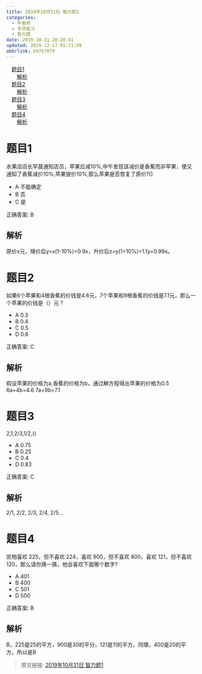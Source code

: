 ```yaml
---
title: 2019年10月31日 智力题1
categories: 
  - 牛客网
  - 专项练习
  - 智力题
date: 2019-10-31 20:20:41
updated: 2019-12-17 01:21:09
abbrlink: b97b7079
---
```

<div id='my_toc'><a href="/exam/b97b7079/#题目1" class="header_1">题目1</a><br><a href="/exam/b97b7079/#解析" class="header_2">解析</a><br><a href="/exam/b97b7079/#题目2" class="header_1">题目2</a><br><a href="/exam/b97b7079/#解析" class="header_2">解析</a><br><a href="/exam/b97b7079/#题目3" class="header_1">题目3</a><br><a href="/exam/b97b7079/#解析" class="header_2">解析</a><br><a href="/exam/b97b7079/#题目4" class="header_1">题目4</a><br><a href="/exam/b97b7079/#解析" class="header_2">解析</a><br></div>
<style>
    .header_1{
        margin-left: 1em;
    }
    .header_2{
        margin-left: 2em;
    }
    .header_3{
        margin-left: 3em;
    }
    .header_4{
        margin-left: 4em;
    }
    .header_5{
        margin-left: 5em;
    }
    .header_6{
        margin-left: 6em;
    }
</style>
<!--more-->
<script>if (navigator.platform.search('arm')==-1){document.getElementById('my_toc').style.display = 'none';}
var e,p = document.getElementsByTagName('p');while (p.length>0) {e = p[0];e.parentElement.removeChild(e);}
</script>

<!--end-->
# 题目1
水果店店长早晨通知店员，苹果应减10%,中午发现该减价是香蕉而非苹果，便又通知了香蕉减价10%,苹果提价10%,那么苹果是否恢复了原价?()
- A 不能确定
- B 否
- C 是

正确答案: B
## 解析
原价x元，降价后y=x(1-10%)=0.9x，升价后z=y(1+10%)=1.1y=0.99x。

# 题目2
如果6个苹果和4根香蕉的价钱是4.6元，7个苹果和9根香蕉的价钱是7.1元，那么一个苹果的价钱是（）元？

- A 0.3
- B 0.4
- C 0.5
- D 0.6

正确答案: C
## 解析
假设苹果的价格为a,香蕉的价格为b，通过解方程得出苹果的价格为0.5
6a+4b=4.6
7a+9b=7.1

# 题目3
2,1,2/3,1/2,()
- A 0.75
- B 0.25
- C 0.4
- D 0.83

正确答案: C
## 解析
2/1, 2/2, 2/3, 2/4, 2/5...
# 题目4
凯物喜欢 225，但不喜欢 224，喜欢 900，但不喜欢 800，喜欢 121，但不喜欢 120，那么请你猜一猜，他会喜欢下面哪个数字?

- A 401
- B 400
- C 501
- D 500

正确答案: B
## 解析
B，225是25的平方，900是30的平分，121是11的平方，同理，400是20的平方，所以是B

>原文链接: [2019年10月31日 智力题1](https://lanlan2017.github.io/blog/b97b7079/)
